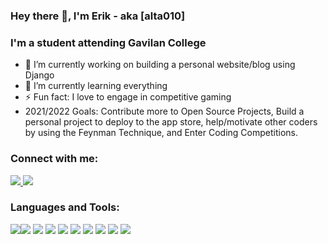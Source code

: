 ### Hey there 👋, I'm Erik - aka [alta010]

<!--
**alta010/alta010** is a ✨ _special_ ✨ repository because its `README.md` (this file) appears on your GitHub profile.

Here are some ideas to get you started:
-->

### I'm a student attending Gavilan College

- 🔭 I’m currently working on building a personal website/blog using Django
- 🌱 I’m currently learning everything
- ⚡ Fun fact: I love to engage in competitive gaming
- 2021/2022 Goals: Contribute more to Open Source Projects, Build a personal project to deploy to the app store, help/motivate other coders by using the Feynman Technique, and Enter Coding Competitions.

### Connect with me:

<a href="https://www.linkedin.com/inerik-burgueno-gonzalez-5440451b4">
    <img src="https://img.icons8.com/android/48/000000/linkedin.png">
</a>
<a href="https://stackoverflow.com/users/13833064/erik-b-gonzalez?tab=profile">
    <img src="https://img.icons8.com/color/48/000000/stackoverflow.png"/>
</a>


<br>

### Languages and Tools: 

<img src="https://img.icons8.com/fluent/48/000000/visual-studio-code-2019.png"/><img src="https://img.icons8.com/color/48/000000/atom-editor.png"/>
<img src="https://img.icons8.com/color/48/000000/python.png"/>
<img src="https://img.icons8.com/color/48/000000/java-coffee-cup-logo.png"/>
<img src="https://img.icons8.com/color/48/000000/c-plus-plus-logo.png"/>
<img src="https://img.icons8.com/color/48/000000/javascript.png"/>
<img src="https://img.icons8.com/color/48/000000/html-5.png"/>
<img src="https://img.icons8.com/color/48/000000/css3.png"/>
<img src="https://img.icons8.com/color/48/000000/django.png"/>
<img src="https://img.icons8.com/plasticine/48/000000/react.png"/>
<br>

<!-- 
[website]:
[twitter]: https://twitter.com/ErikNTE
[youtube]: https://www.youtube.com/channel/UCZnsoOzMGf0fm1bSzSwDDNQ?view_as=subscriber
[instagram]:
[linkedin]: https://www.linkedin.com/in/erik-burgueno-gonzalez-5440451b4/
[reddit]: https://www.reddit.com/user/ErikTSK
[stack-overflow]: https://stackoverflow.com/users/13833064/erik-b-gonzalez?tab=profile

--> 
